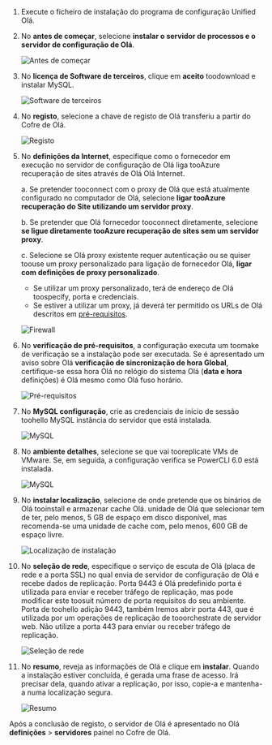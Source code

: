 1. Execute o ficheiro de instalação do programa de configuração Unified Olá.
2. No **antes de começar**, selecione **instalar o servidor de processos e o servidor de configuração de Olá**.

    ![Antes de começar](./media/site-recovery-add-configuration-server/combined-wiz1.png)

3. No **licença de Software de terceiros**, clique em **aceito** toodownload e instalar MySQL.

    ![Software de terceiros](./media/site-recovery-add-configuration-server/combined-wiz2.png)
4. No **registo**, selecione a chave de registo de Olá transferiu a partir do Cofre de Olá.

    ![Registo](./media/site-recovery-add-configuration-server/combined-wiz3.png)
5. No **definições da Internet**, especifique como o fornecedor em execução no servidor de configuração de Olá liga tooAzure recuperação de sites através de Olá Olá Internet.

   a. Se pretender tooconnect com o proxy de Olá que está atualmente configurado no computador de Olá, selecione **ligar tooAzure recuperação do Site utilizando um servidor proxy**.

   b. Se pretender que Olá fornecedor tooconnect diretamente, selecione **se ligue diretamente tooAzure recuperação de sites sem um servidor proxy**.

   c. Selecione se Olá proxy existente requer autenticação ou se quiser toouse um proxy personalizado para ligação de fornecedor Olá, **ligar com definições de proxy personalizado**.

     * Se utilizar um proxy personalizado, terá de endereço de Olá toospecify, porta e credenciais.
     * Se estiver a utilizar um proxy, já deverá ter permitido os URLs de Olá descritos em [pré-requisitos](#prerequisites).

     ![Firewall](./media/site-recovery-add-configuration-server/combined-wiz4.png)
6. No **verificação de pré-requisitos**, a configuração executa um toomake de verificação se a instalação pode ser executada. Se é apresentado um aviso sobre Olá **verificação de sincronização de hora Global**, certifique-se essa hora Olá no relógio do sistema Olá (**data e hora** definições) é Olá mesmo como Olá fuso horário.

    ![Pré-requisitos](./media/site-recovery-add-configuration-server/combined-wiz5.png)
7. No **MySQL configuração**, crie as credenciais de início de sessão toohello MySQL instância do servidor que está instalada.

    ![MySQL](./media/site-recovery-add-configuration-server/combined-wiz6.png)
8. No **ambiente detalhes**, selecione se que vai tooreplicate VMs de VMware. Se, em seguida, a configuração verifica se PowerCLI 6.0 está instalada.

    ![MySQL](./media/site-recovery-add-configuration-server/combined-wiz7.png)

9. No **instalar localização**, selecione de onde pretende que os binários de Olá tooinstall e armazenar cache Olá. unidade de Olá que selecionar tem de ter, pelo menos, 5 GB de espaço em disco disponível, mas recomenda-se uma unidade de cache com, pelo menos, 600 GB de espaço livre.

    ![Localização de instalação](./media/site-recovery-add-configuration-server/combined-wiz8.png)
10. No **seleção de rede**, especifique o serviço de escuta de Olá (placa de rede e a porta SSL) no qual envia de servidor de configuração de Olá e recebe dados de replicação. Porta 9443 é Olá predefinido porta é utilizada para enviar e receber tráfego de replicação, mas pode modificar este toosuit número de porta requisitos do seu ambiente. Porta de toohello adição 9443, também Iremos abrir porta 443, que é utilizada por um operações de replicação de tooorchestrate de servidor web. Não utilize a porta 443 para enviar ou receber tráfego de replicação.

    ![Seleção de rede](./media/site-recovery-add-configuration-server/combined-wiz9.png)


11. No **resumo**, reveja as informações de Olá e clique em **instalar**. Quando a instalação estiver concluída, é gerada uma frase de acesso. Irá precisar dela, quando ativar a replicação, por isso, copie-a e mantenha-a numa localização segura.

    ![Resumo](./media/site-recovery-add-configuration-server/combined-wiz10.png)

Após a conclusão de registo, o servidor de Olá é apresentado no Olá **definições** > **servidores** painel no Cofre de Olá.
